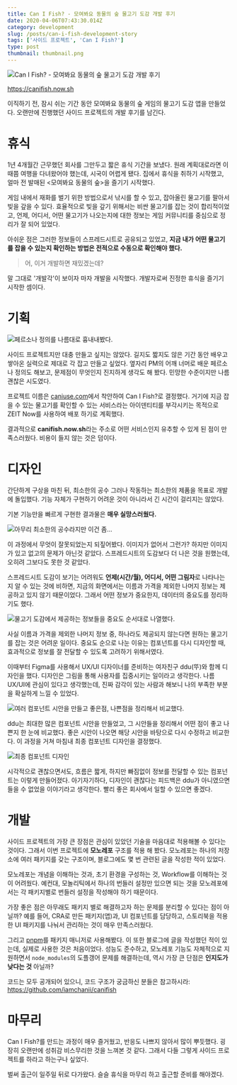 ```yaml
---
title: Can I Fish? - 모여봐요 동물의 숲 물고기 도감 개발 후기
date: 2020-04-06T07:43:30.014Z
category: development
slug: /posts/can-i-fish-development-story
tags: ['사이드 프로젝트', 'Can I Fish?']
type: post
thumbnail: thumbnail.png
---
```


![Can I Fish? - 모여봐요 동물의 숲 물고기 도감 개발 후기](thumbnail.png)

https://canifish.now.sh

이직하기 전, 잠시 쉬는 기간 동안 모여봐요 동물의 숲 게임의 물고기 도감 앱을 만들었다. 오랜만에 진행했던 사이드 프로젝트의 개발 후기를 남긴다.

<!-- end -->

# 휴식

1년 4개월간 근무했던 회사를 그만두고 짧은 휴식 기간을 보냈다. 원래 계획대로라면 이때쯤 여행을 다녀왔어야 했는데, 시국이 어렵게 됐다. 집에서 휴식을 취하기 시작했고, 얼마 전 발매된 <모여봐요 동물의 숲>을 즐기기 시작했다.

게임 내에서 재화를 벌기 위한 방법으로서 낚시를 할 수 있고, 잡아올린 물고기를 팔아서 빚을 갚을 수 있다. 효율적으로 빚을 갚기 위해서는 비싼 물고기를 잡는 것이 합리적이었고, 언제, 어디서, 어떤 물고기가 나오는지에 대한 정보는 게임 커뮤니티를 중심으로 정리가 잘 되어 있었다.

아쉬운 점은 그러한 정보들이 스프레드시트로 공유되고 있었고, **지금 내가 어떤 물고기를 잡을 수 있는지 확인하는 방법은 전적으로 수동으로 확인해야 했다.**

> 어, 이거 개발하면 재밌겠는데?

말 그대로 '개발각'이 보이자 마자 개발을 시작했다. 개발자로써 진정한 휴식을 즐기기 시작한 셈이다.

# 기획

![페르소나 정의를 나름대로 흉내내봤다.](1.png)

사이드 프로젝트지만 대충 만들고 싶지는 않았다. 길지도 짧지도 않은 기간 동안 배우고 쌓아온 실력으로 제대로 각 잡고 만들고 싶었다. 옆자리 PM의 어깨 너머로 배운 페르소나 정의도 해보고, 문제점이 무엇인지 진지하게 생각도 해 봤다. 민망한 수준이지만 나름 괜찮은 시도였다.

프로젝트 이름은 [caniuse.com](https://caniuse.com)에서 착안하여 Can I Fish?로 결정했다. 거기에 지금 잡을 수 있는 물고기를 확인할 수 있는 서비스라는 아이덴티티를 부각시키는 목적으로 ZEIT Now를 사용하여 배포 하기로 계획했다.

결과적으로 **canifish.now.sh**라는 주소로 어떤 서비스인지 유추할 수 있게 된 점이 만족스러웠다. 비용이 들지 않는 것은 덤이다.

# 디자인

간단하게 구상을 마친 뒤, 최소한의 공수 그러나 작동하는 최소한의 제품을 목표로 개발에 돌입했다.
기능 자체가 구현하기 어려운 것이 아니라서 긴 시간이 걸리지는 않았다.

기본 기능만을 빠르게 구현한 결과물은 **매우 실망스러웠다.**

![아무리 최소한의 공수라지만 이건 좀...](2.png)

이 과정에서 무엇이 잘못되었는지 되짚어봤다. 이미지가 없어서 그런가? 하지만 이미지가 있고 없고의 문제가 아닌것 같았다.
스프레드시트의 도감보다 더 나은 것을 원했는데, 오히려 그보다도 못한 것 같았다.

스프레드시트 도감이 보기는 어려워도 **언제(시간/월), 어디서, 어떤 그림자**로 나타나는지 알 수 있는 것에 비하면,
지금의 화면에서는 이름과 가격을 제외한 나머지 정보는 제공하고 있지 않기 때문이었다. 그래서 어떤 정보가 중요한지, 데이터의 중요도를 정리하기도 했다.

![물고기 도감에서 제공하는 정보들을 중요도 순서대로 나열했다.](3.png)

사실 이름과 가격을 제외한 나머지 정보 중, 하나라도 제공되지 않는다면 원하는 물고기를 잡는 것은 어려운 일이다.
중요도 순으로 나눈 이유는 컴포넌트를 다시 디자인할 때, 효과적으로 정보를 잘 전달할 수 있도록 고려하기 위해서였다.

이때부터 Figma를 사용해서 UX/UI 디자이너를 준비하는 여자친구 ddu(뚜)와 함께 디자인을 했다.
디자인은 그림을 통해 사용자를 집중시키는 일이라고 생각한다. 나름 UX/UI에 관심이 있다고 생각했는데, 진짜 감각이 있는 사람과 해보니 나의 부족한 부분을 확실하게 느낄 수 있었다.

![여러 컴포넌트 시안을 만들고 좋은점, 나쁜점을 정리해서 비교했다.](4.png)

ddu는 최대한 많은 컴포넌트 시안을 만들었고, 그 시안들을 정리해서 어떤 점이 좋고 나쁜지 한 눈에 비교했다. 좋은 시안이 나오면 해당 시안을 바탕으로 다시 수정하고 비교한다. 이 과정을 거쳐 마침내 최종 컴포넌트 디자인을 결정했다.

![최종 컴포넌트 디자인](5.png)

시각적으로 괜찮으면서도, 흐름은 짧게, 하지만 빠짐없이 정보를 전달할 수 있는 컴포넌트는 이렇게 만들어졌다.
아기자기하다, 디자인이 괜찮다는 피드백은 ddu가 아니였으면 들을 수 없었을 이야기라고 생각한다. 빨리 좋은 회사에서 일할 수 있으면 좋겠다.

# 개발

사이드 프로젝트의 가장 큰 장점은 관심이 있았던 기술을 마음대로 적용해볼 수 있다는 것이다. 그래서 이번 프로젝트에 **모노레포** 구조를 적용 해 봤다. 모노레포는 하나의 저장소에 여러 패키지를 갖는 구조이며, 블로그에도 몇 번 관련된 글을 작성한 적이 있었다.

모노레포는 개념을 이해하는 것과, 초기 환경을 구성하는 것, Workflow를 이해하는 것이 어려웠다. 예컨대, 모놀리틱에서 하나의 번들러 설정만 있으면 되는 것을 모노레포에서는 각 패키지별로 번들러 설정을 작성해야 하기 때문이다.

가장 좋은 점은 아무래도 패키지 별로 해결하고자 하는 문제를 분리할 수 있다는 점이 아닐까? 예를 들어, CRA로 만든 패키지(앱)과, UI 컴포넌트를 담당하고, 스토리북을 적용한 UI 패키지를 나눠서 관리하는 것이 매우 만족스러웠다.

그리고 [pnpm](https://pnpm.js.org)를 패키지 매니저로 사용해봤다. 이 또한 블로그에 글을 작성했던 적이 있는데, 실제로 사용한 것은 처음이었다. 성능도 준수하고, 모노레포 기능도 자체적으로 지원하면서 `node_modules`의 도플갱어 문제를 해결하는데, 역시 가장 큰 단점은 **인지도가 낮다는 것** 아닐까?

코드는 모두 공개되어 있으니, 코드 구조가 궁금하신 분들은 참고하시라: https://github.com/iamchanii/canifish

# 마무리

Can I Fish?를 만드는 과정이 매우 즐거웠고, 반응도 나쁘지 않아서 많이 뿌듯했다. 굉장히 오랜만에 성취감 비스무리한 것을 느껴본 것 같다. 그래서 다들 그렇게 사이드 프로젝트를 하라고 하는구나 싶었다.

벌써 출근이 일주일 뒤로 다가왔다. 슬슬 휴식을 마무리 하고 출근할 준비를 해야겠다.
